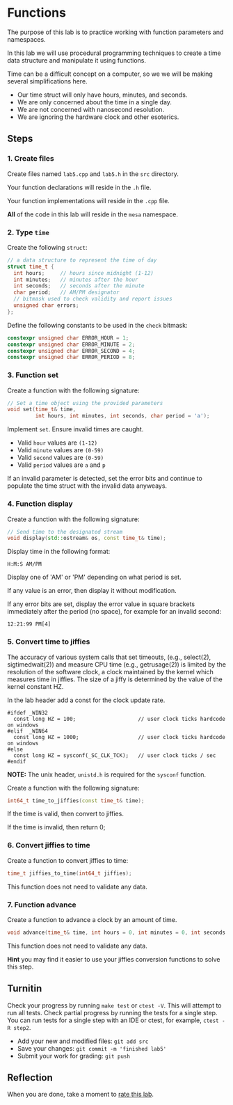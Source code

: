 # Functions
The purpose of this lab is to practice working with
function parameters and namespaces.

In this lab we will use procedural programming techniques
to create a time data structure and manipulate it
using functions.

Time can be a difficult concept on a computer, so we we will be
making several simplifications here.

- Our time struct will only have hours, minutes, and seconds.
- We are only concerned about the time in a single day.
- We are not concerned with nanosecond resolution.
- We are ignoring the hardware clock and other esoterics.

## Steps

### 1. Create files
Create files named `lab5.cpp` and `lab5.h`
in the `src` directory.

Your function declarations will reside in the `.h` file.

Your function implementations will reside in the `.cpp` file.

**All** of the code in this lab will reside in the
`mesa` namespace.

### 2. Type `time`
Create the following `struct`:
   
```cpp
// a data structure to represent the time of day
struct time_t {
  int hours;     // hours since midnight (1-12)
  int minutes;   // minutes after the hour
  int seconds;   // seconds after the minute
  char period;   // AM/PM designator
  // bitmask used to check validity and report issues
  unsigned char errors;
};
```

Define the following constants to be used in the `check` bitmask:

```cpp
constexpr unsigned char ERROR_HOUR = 1;
constexpr unsigned char ERROR_MINUTE = 2;
constexpr unsigned char ERROR_SECOND = 4;
constexpr unsigned char ERROR_PERIOD = 8;
```


### 3. Function set
Create a function with the following signature:
   
```cpp
// Set a time object using the provided parameters
void set(time_t& time, 
         int hours, int minutes, int seconds, char period = 'a');
```

Implement `set`.
Ensure invalid times are caught.

- Valid `hour` values are `(1-12)`
- Valid `minute` values are `(0-59)`
- Valid `second` values are `(0-59)`
- Valid `period` values are `a` and `p`

If an invalid parameter is detected, set the error bits
and continue to populate the time struct with the invalid data
anyweays.


### 4. Function display
Create a function with the following signature:
   
```cpp
// Send time to the designated stream
void display(std::ostream& os, const time_t& time);
```

Display time in the following format:

```
H:M:S AM/PM
```

Display one of 'AM' or 'PM' depending on what period is set.

If any value is an error, then display it without modification.

If any error bits are set, display the error value in square brackets
immediately after the period (no space), for example for an invalid second:

```
12:21:99 PM[4]
```

### 5. Convert time to jiffies
The accuracy of various system calls that set timeouts, (e.g.,
select(2), sigtimedwait(2)) and measure CPU time (e.g.,
getrusage(2)) is limited by the resolution of the software clock,
a clock maintained by the kernel which measures time in jiffies.
The size of a jiffy is determined by the value of the kernel
constant HZ.

In the lab header add a const for the clock update rate.

```
#ifdef _WIN32
  const long HZ = 100;                    // user clock ticks hardcode on windows
#elif  _WIN64
  const long HZ = 1000;                   // user clock ticks hardcode on windows
#else
  const long HZ = sysconf(_SC_CLK_TCK);   // user clock ticks / sec
#endif
```

**NOTE:**
The unix header, `unistd.h` is required for the `sysconf` function.


Create a function with the following signature:
   
```cpp
int64_t time_to_jiffies(const time_t& time);
```

If the time is valid, then convert to jiffies.

If the time is invalid, then return 0;

### 6. Convert jiffies to time
Create a function to convert jiffies to time:
   
```cpp
time_t jiffies_to_time(int64_t jiffies);
```

This function does not need to validate any data.

### 7. Function advance
Create a function to advance a clock by an amount of time.
   
```cpp
void advance(time_t& time, int hours = 0, int minutes = 0, int seconds = 0);
```

This function does not need to validate any data.

**Hint** you may find it easier to use your jiffies conversion functions
to solve this step.


## Turnitin
Check your progress by running `make test` or `ctest -V`.
This will attempt to run all tests.
Check partial progress by running the tests for a single step.
You can run tests for a single step with an IDE or ctest,
for example, `ctest -R step2`.

- Add your new and modified files: `git add src`
- Save your changes: `git commit -m 'finished lab5'`
- Submit your work for grading: `git push`

## Reflection
When you are done, take a moment to
[rate this lab](https://forms.gle/BRqfZsgapTvPdk159).

